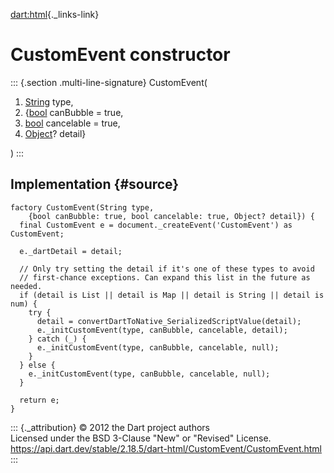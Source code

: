 [dart:html](../../dart-html/dart-html-library){._links-link}

CustomEvent constructor
=======================

::: {.section .multi-line-signature}
CustomEvent(

1.  [String](../../dart-core/string-class) type,
2.  {[bool](../../dart-core/bool-class) canBubble = true,
3.  [bool](../../dart-core/bool-class) cancelable = true,
4.  [Object](../../dart-core/object-class)? detail}

)
:::

Implementation {#source}
--------------

``` {.language-dart data-language="dart"}
factory CustomEvent(String type,
    {bool canBubble: true, bool cancelable: true, Object? detail}) {
  final CustomEvent e = document._createEvent('CustomEvent') as CustomEvent;

  e._dartDetail = detail;

  // Only try setting the detail if it's one of these types to avoid
  // first-chance exceptions. Can expand this list in the future as needed.
  if (detail is List || detail is Map || detail is String || detail is num) {
    try {
      detail = convertDartToNative_SerializedScriptValue(detail);
      e._initCustomEvent(type, canBubble, cancelable, detail);
    } catch (_) {
      e._initCustomEvent(type, canBubble, cancelable, null);
    }
  } else {
    e._initCustomEvent(type, canBubble, cancelable, null);
  }

  return e;
}
```

::: {._attribution}
© 2012 the Dart project authors\
Licensed under the BSD 3-Clause \"New\" or \"Revised\" License.\
<https://api.dart.dev/stable/2.18.5/dart-html/CustomEvent/CustomEvent.html>
:::
